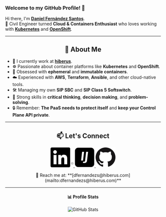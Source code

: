 ### Welcome to my GitHub Profile! 👋

Hi there[,](img/gifs/hithere.gif) I'm **[Daniel Fernández Santos](https://github.com/danifernandezs)**.  
👷 Civil Engineer turned **Cloud & Containers Enthusiast** who loves working with **[Kubernetes](https://kubernetes.io/docs/home/)** and **[OpenShift](https://docs.openshift.com/container-platform/)**.

---

<h2 align="center">🚀 About Me</h2>

- 💼 I currently work at **[hiberus](https://www.hiberus.com/)**.  
- ☸️ Passionate about container platforms like **Kubernetes** and **OpenShift**.  
- 🐳 Obsessed with **ephemeral** and **immutable containers**.  
- ☁️ Experienced with **AWS**, **Terraform**, **Ansible**, and other cloud-native tools.  
- 🛠️ Managing my own **SIP SBC** and **SIP Class 5 Softswitch**.  
- 🧠 Strong skills in **critical thinking**, **decision making**, and **problem-solving**.  
- 🔒 Remember: **The PaaS needs to protect itself** and **keep your Control Plane API private**.

---

<h2 align="center">📫 Let's Connect</h2>

<p align="center">

  <a href="https://www.linkedin.com/in/danifernandezs/" target="_blank">
    <img src="img/LinkedIn/In-Black-66px-R.png" alt="LinkedIn Profile" height="64" width="74">
  </a>
  
  <a href="https://www.infojobs.net/daniel-fernandez-santos-2.prf" target="_blank">
    <img src="img/InfoJobs/InfoJobs-Black.png" alt="InfoJobs Profile" height="64" width="64">
  </a>

  <a href="https://github.com/danifernandezs" target="_blank">
    <img src="img/GitHub/GitHub-Mark-64px.png" alt="GitHub Profile" height="64" width="64">
  </a>
</p>

<p align="center">
  📧 Reach me at: **[dfernandezs@hiberus.com](mailto:dfernandezs@hiberus.com)**
</p>

---

<h4 align="center">📊 Profile Stats</h4>

<p align="center">
  <img src="https://github-readme-stats.vercel.app/api?username=danifernandezs&show_icons=true&theme=buefy" alt="GitHub Stats" />
</p>
